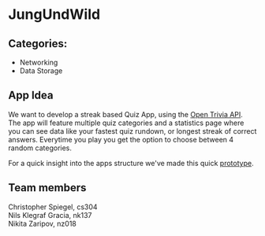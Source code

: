 # JungUndWild

## Categories:

- Networking
- Data Storage

## App Idea

We want to develop a streak based Quiz App, using the [Open Trivia API](https://opentdb.com/api_config.php). \
The app will feature multiple quiz categories and a statistics page where you can see data like your fastest quiz rundown, or longest streak of correct answers. 
Everytime you play you get the option to choose between 4 random categories.


For a quick insight into the apps structure we've made this quick [prototype](https://imgur.com/a/mpa7dnC).

## Team members

Christopher Spiegel, cs304 \
Nils Klegraf Gracia, nk137 \
Nikita Zaripov, nz018 



